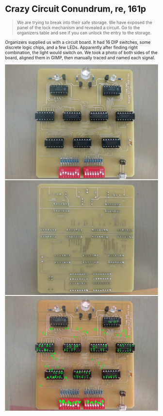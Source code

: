 # Crazy Circuit Conundrum, re, 161p

> We are trying to break into their safe storage. We have exposed the panel of the lock mechanism and revealed a circuit. Go to the organizers table and see if you can unlock the entry to the storage.

Organizers supplied us with a circuit board. It had 16 DIP switches, some discrete logic chips, and a few
LEDs. Apparently after finding right combination, the light would switch on. We took a photo of both sides of
the board, aligned them in GIMP, then manually traced and named each signal.

![](IMG_20180616_155539.jpg)
![](IMG_20180616_155556.jpg)
![](circuit.jpg)
